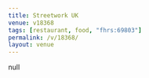 ```yaml
---
title: Streetwork UK
venue: v18368
tags: [restaurant, food, "fhrs:69803"]
permalink: /v/18368/
layout: venue
---
```

null